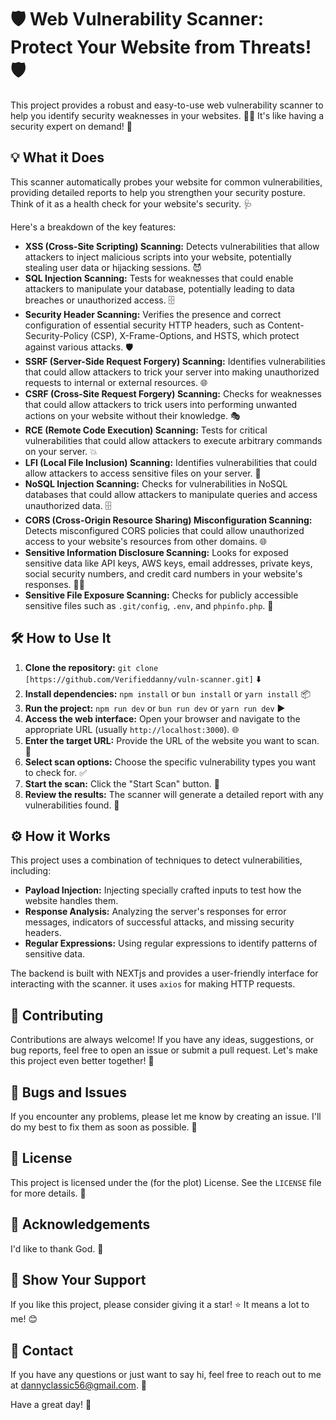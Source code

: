 # 🛡️ Web Vulnerability Scanner: Protect Your Website from Threats! 🛡️

This project provides a robust and easy-to-use web vulnerability scanner to help you identify security weaknesses in your websites. 🕵️‍♂️ It's like having a security expert on demand! 🚀

## 💡 What it Does

This scanner automatically probes your website for common vulnerabilities, providing detailed reports to help you strengthen your security posture. Think of it as a health check for your website's security. 🩺

Here's a breakdown of the key features:

*   **XSS (Cross-Site Scripting) Scanning:** Detects vulnerabilities that allow attackers to inject malicious scripts into your website, potentially stealing user data or hijacking sessions. 😈
*   **SQL Injection Scanning:** Tests for weaknesses that could enable attackers to manipulate your database, potentially leading to data breaches or unauthorized access. 🗄️
*   **Security Header Scanning:** Verifies the presence and correct configuration of essential security HTTP headers, such as Content-Security-Policy (CSP), X-Frame-Options, and HSTS, which protect against various attacks. 🛡️
*   **SSRF (Server-Side Request Forgery) Scanning:** Identifies vulnerabilities that could allow attackers to trick your server into making unauthorized requests to internal or external resources. 🌐
*   **CSRF (Cross-Site Request Forgery) Scanning:** Checks for weaknesses that could allow attackers to trick users into performing unwanted actions on your website without their knowledge. 🎭
*   **RCE (Remote Code Execution) Scanning:** Tests for critical vulnerabilities that could allow attackers to execute arbitrary commands on your server. 💥
*   **LFI (Local File Inclusion) Scanning:** Identifies vulnerabilities that could allow attackers to access sensitive files on your server. 📁
*   **NoSQL Injection Scanning:** Checks for vulnerabilities in NoSQL databases that could allow attackers to manipulate queries and access unauthorized data. 🗄️
*   **CORS (Cross-Origin Resource Sharing) Misconfiguration Scanning:** Detects misconfigured CORS policies that could allow unauthorized access to your website's resources from other domains. 🌐
*   **Sensitive Information Disclosure Scanning:** Looks for exposed sensitive data like API keys, AWS keys, email addresses, private keys, social security numbers, and credit card numbers in your website's responses. 🕵️‍♀️
*   **Sensitive File Exposure Scanning:** Checks for publicly accessible sensitive files such as `.git/config`, `.env`, and `phpinfo.php`. 📁

## 🛠️ How to Use It

1.  **Clone the repository:** `git clone [https://github.com/Verifieddanny/vuln-scanner.git]` ⬇️
2.  **Install dependencies:** `npm install` or `bun install` or `yarn install` 📦
3.  **Run the project:** `npm run dev` or `bun run dev` or `yarn run dev` ▶️
4.  **Access the web interface:** Open your browser and navigate to the appropriate URL (usually `http://localhost:3000`). 🌐
5.  **Enter the target URL:** Provide the URL of the website you want to scan. 🎯
6.  **Select scan options:** Choose the specific vulnerability types you want to check for. ✅
7.  **Start the scan:** Click the "Start Scan" button. 🚀
8.  **Review the results:** The scanner will generate a detailed report with any vulnerabilities found. 📝

## ⚙️ How it Works

This project uses a combination of techniques to detect vulnerabilities, including:

*   **Payload Injection:** Injecting specially crafted inputs to test how the website handles them.
*   **Response Analysis:** Analyzing the server's responses for error messages, indicators of successful attacks, and missing security headers.
*   **Regular Expressions:** Using regular expressions to identify patterns of sensitive data.

The backend is built with NEXTjs and provides a user-friendly interface for interacting with the scanner. it uses `axios` for making HTTP requests.

## 🤝 Contributing

Contributions are always welcome! If you have any ideas, suggestions, or bug reports, feel free to open an issue or submit a pull request. Let's make this project even better together! 🙌

## 🐛 Bugs and Issues

If you encounter any problems, please let me know by creating an issue. I'll do my best to fix them as soon as possible. 🐞

## 📝 License

This project is licensed under the (for the plot) License. See the `LICENSE` file for more details. 📜

## 🙏 Acknowledgements

I'd like to thank God. 🙏

## 💖 Show Your Support

If you like this project, please consider giving it a star! ⭐ It means a lot to me! 😊

## 📧 Contact

If you have any questions or just want to say hi, feel free to reach out to me at <a href="mailto: dannyclassic56@gmail.com">dannyclassic56@gmail.com</a>. 📧

Have a great day! 🎉
